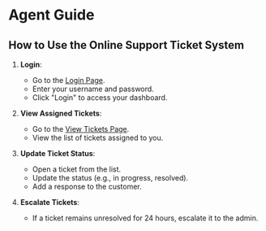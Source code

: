 # Agent Guide

## How to Use the Online Support Ticket System

1. **Login**:

   - Go to the [Login Page](login.html).
   - Enter your username and password.
   - Click "Login" to access your dashboard.

2. **View Assigned Tickets**:

   - Go to the [View Tickets Page](view-tickets.html).
   - View the list of tickets assigned to you.

3. **Update Ticket Status**:

   - Open a ticket from the list.
   - Update the status (e.g., in progress, resolved).
   - Add a response to the customer.

4. **Escalate Tickets**:
   - If a ticket remains unresolved for 24 hours, escalate it to the admin.
